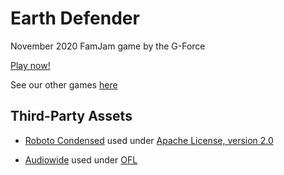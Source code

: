 # Earth Defender

November 2020 FamJam game by the G-Force

[Play now!](https://the-g-force.github.io/FamJam-November2020)

See our other games [here](https://the-g-force.github.io)


## Third-Party Assets

- [Roboto Condensed](https://fonts.google.com/specimen/Roboto+Condensed) used under [Apache License, version 2.0](http://www.apache.org/licenses/LICENSE-2.0)

- [Audiowide](https://fonts.google.com/specimen/Audiowide) used under [OFL](https://scripts.sil.org/cms/scripts/page.php?site_id=nrsi&id=OFL)
